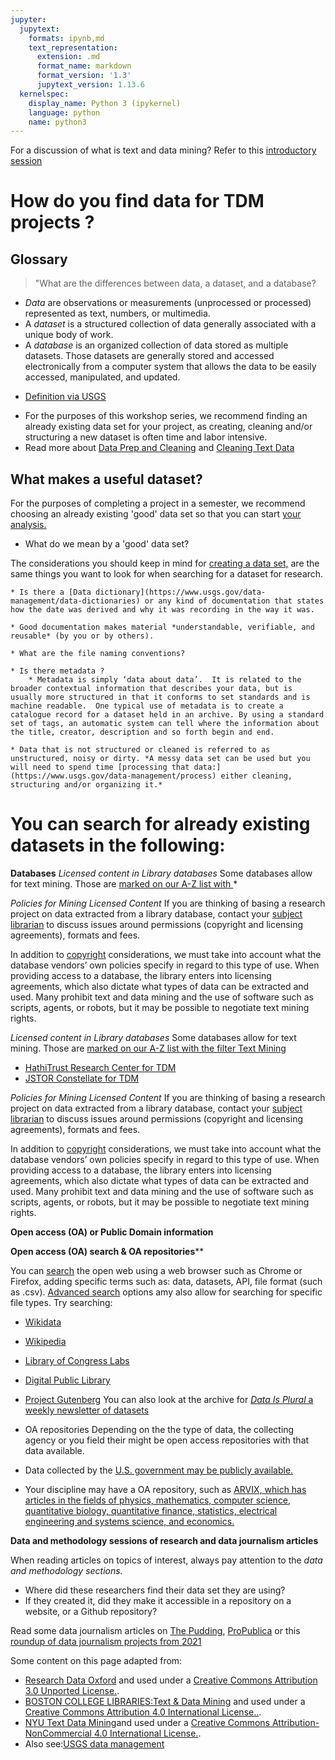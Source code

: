 ```yaml
---
jupyter:
  jupytext:
    formats: ipynb,md
    text_representation:
      extension: .md
      format_name: markdown
      format_version: '1.3'
      jupytext_version: 1.13.6
  kernelspec:
    display_name: Python 3 (ipykernel)
    language: python
    name: python3
---
```


For a discussion of what is text and data mining? Refer to this [introductory session](https://github.com/SouthernMethodistUniversity/introTDM/blob/main/introTDM.md)


# How do you find data for TDM projects ?

## Glossary
 > "What are the differences between data, a dataset, and a database?
  * *Data* are observations or measurements (unprocessed or processed) represented as text, numbers, or multimedia.
  * A *dataset* is a structured collection of data generally associated with a unique body of work.
  * A *database* is an organized collection of data stored as multiple datasets. Those datasets are generally stored and accessed electronically from a computer system that allows the data to be easily accessed, manipulated, and updated. 
  - [Definition via USGS](https://www.usgs.gov/faqs/what-are-differences-between-data-dataset-and-database#:~:text=Data%20are%20observations%20or%20measurements,a%20unique%20body%20of%20work.) 
* For the purposes of this workshop series, we recommend finding an already existing data set for your project, as  creating, cleaning and/or structuring a new dataset is often time and labor intensive. 
* Read more about [Data Prep and Cleaning](https://digitalhumanities.berkeley.edu/data-prep-and-cleaning) and [Cleaning Text Data](https://medhieval.com/classes/hh2019/labs/cleaning-text-data/)


<!-- #region jupyter={"source_hidden": true} tags=[] -->
## What makes a useful dataset?

For the purposes of completing a project in a semester, we recommend choosing an already existing 'good' data set so that you can start [your analysis.](https://www.usgs.gov/data-management/analyze)

* What do we mean by a 'good' data set? 

The considerations you should keep in mind for [creating a data set,](https://researchdata.ox.ac.uk/home/managing-your-data-at-oxford/organising-your-data/) are the same things you want to look for when searching for a dataset for research. 
    
    * Is there a [Data dictionary](https://www.usgs.gov/data-management/data-dictionaries) or any kind of documentation that states how the date was derived and why it was recording in the way it was. 
    
    * Good documentation makes material *understandable, verifiable, and reusable* (by you or by others).
    
    * What are the file naming conventions? 
    
    * Is there metadata ?
        * Metadata is simply ‘data about data’.  It is related to the broader contextual information that describes your data, but is usually more structured in that it conforms to set standards and is machine readable.  One typical use of metadata is to create a catalogue record for a dataset held in an archive. By using a standard set of tags, an automatic system can tell where the information about the title, creator, description and so forth begin and end.
    
    * Data that is not structured or cleaned is referred to as unstructured, noisy or dirty. *A messy data set can be used but you will need to spend time [processing that data:](https://www.usgs.gov/data-management/process) either cleaning, structuring and/or organizing it.* 



<!-- #endregion -->

# You can search for already existing datasets in the following:

**Databases**
*Licensed content in Library databases*
Some databases allow for text mining. Those are [marked on our A-Z list with ](https://guides.smu.edu/az.php?t=45104) *

*Policies for Mining Licensed Content* 
If you are thinking of basing a research project on data extracted from a library database, contact your [subject librarian](https://www.smu.edu/libraries/help/librarian) to discuss issues around permissions (copyright and licensing agreements), formats and fees.

In addition to [copyright](https://www.smu.edu/Libraries/scholarship/copyright) considerations, we must take into account what the database vendors’ own policies specify in regard to this type of use. When providing access to a database, the library enters into licensing agreements, which also dictate what types of data can be extracted and used. Many prohibit text and data mining and the use of software such as scripts, agents, or robots, but it may be possible to negotiate text mining rights.


*Licensed content in Library databases*
Some databases allow for text mining. Those are [marked on our A-Z list with the filter Text Mining](https://guides.smu.edu/az.php?t=45104) 
* [HathiTrust Research Center for TDM](https://github.com/SouthernMethodistUniversity/introTDM/blob/main/Sections/HathiTrustResearchCenter.md)
* [JSTOR Constellate for TDM](https://github.com/SouthernMethodistUniversity/introTDM/blob/main/Sections/JSTORConstellate.md)

*Policies for Mining Licensed Content* 
If you are thinking of basing a research project on data extracted from a library database, contact your [subject librarian](https://www.smu.edu/libraries/help/librarian) to discuss issues around permissions (copyright and licensing agreements), formats and fees.

In addition to [copyright](https://www.smu.edu/Libraries/scholarship/copyright) considerations, we must take into account what the database vendors’ own policies specify in regard to this type of use. When providing access to a database, the library enters into licensing agreements, which also dictate what types of data can be extracted and used. Many prohibit text and data mining and the use of software such as scripts, agents, or robots, but it may be possible to negotiate text mining rights.

**Open access (OA) or Public Domain information**

**Open access (OA) search & OA repositories****

You can [search](https://guides.smu.edu/internetsearching) the open web using a web browser such as Chrome or Firefox, adding specific terms such as: data, datasets, API, file format (such as .csv). [Advanced search](https://www.google.com/advanced_search) options amy also allow for searching for specific file types. 
Try searching: 
* [Wikidata](https://www.wikidata.org/wiki/Wikidata:Main_Page)
* [Wikipedia](https://en.wikipedia.org/wiki/Main_Page)
* [Library of Congress Labs](https://labs.loc.gov/)
* [Digital Public Library](https://dp.la/)
* [Project Gutenberg](https://www.gutenberg.org/)
You can also look at the archive for [*Data Is Plural* a weekly newsletter of datasets](https://www.data-is-plural.com/)

* OA repositories
Depending on the the type of data, the collecting agency or you field their might be open access repositories with that data available.
* Data collected by the [U.S. government may be publicly available.](https://usafacts.org/data/)
* Your discipline may have a OA repository, such as [ARVIX, which has articles in the fields of physics, mathematics, computer science, quantitative biology, quantitative finance, statistics, electrical engineering and systems science, and economics.](https://arxiv.org/)

**Data and methodology sessions of research and data journalism articles**

When reading articles on topics of interest, always pay attention to the *data and methodology sections.* 
* Where did these researchers find their data set they are using? 
* If they created it, did they make it accessible in a repository on a website, or a Github repository?

Read some data journalism articles on [The Pudding](https://pudding.cool/), [ProPublica](https://www.propublica.org/datastore) or this [roundup of data journalism projects from 2021](https://datajournalism.com/read/blog/best-data-journalism-projects-2021)



Some content on this page adapted from:
* [Research Data Oxford](https://researchdata.ox.ac.uk/home/managing-your-data-at-oxford/organising-your-data/) and used under a [Creative Commons Attribution 3.0 Unported License.](https://creativecommons.org/licenses/by/3.0/).
* [BOSTON COLLEGE LIBRARIES:Text & Data Mining](https://libguides.bc.edu/textdatamining/overview) and used under a [Creative Commons Attribution 4.0 International License..](https://creativecommons.org/licenses/by/4.0/).
* [NYU Text Data Mining](https://guides.nyu.edu/tdm/start)and used under a [ Creative Commons Attribution-NonCommercial 4.0 International License.](https://creativecommons.org/licenses/by-nc/4.0/).
* Also see:[USGS data management](https://www.usgs.gov/data-management) 
